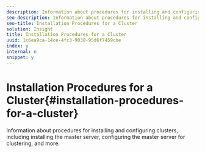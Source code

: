 ```yaml
---
description: Information about procedures for installing and configuring clusters, including installing the master server, configuring the master server for clustering, and more.
seo-description: Information about procedures for installing and configuring clusters, including installing the master server, configuring the master server for clustering, and more.
seo-title: Installation Procedures for a Cluster
solution: Insight
title: Installation Procedures for a Cluster
uuid: 1c6ea9ca-14ce-4fc3-9038-95d6f7459cbe
index: y
internal: n
snippet: y
---
```


# Installation Procedures for a Cluster{#installation-procedures-for-a-cluster}

Information about procedures for installing and configuring clusters, including installing the master server, configuring the master server for clustering, and more.

